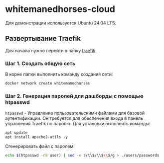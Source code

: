 # whitemanedhorses-cloud

Для демонстрации используется Ubuntu 24.04 LTS.

## Развертывание Traefik

Для начала нужно перейти в папку [traefik](./traefik).

### Шаг 1. Создать общую сеть

В корне папки выполнить команду создания сети:

```bash
docker network create whitemanedhorses
```

### Шаг 2. Генерация паролей для дашборды с помощью htpasswd

`htpasswd` - Управление пользовательскими файлами для базовой аутентификации. Он требуется для обеспечения входа в панель управления Traefik по паролю. Для установки выполнить команды: 

```
apt update
apt install apache2-utils -y
```

Сгенерировать файл с паролем:

```bash
echo $(htpasswd -nB user) | sed -e s/\\$/\\$\\$/g > ./users/passwords
```
